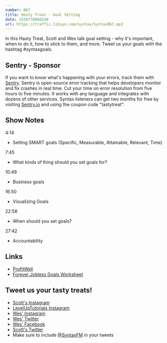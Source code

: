 ```yaml
---
number: 067
title: Hasty Treat - Goal Setting
date: 1534770000249
url: https://traffic.libsyn.com/syntax/Syntax067.mp3
---
```


In this Hasty Treat, Scott and Wes talk goal setting - why it's important, when to do it, how to stick to them, and more. Tweet us your goals with the hashtag #syntaxgoals.

## Sentry - Sponsor

If you want to know what's happening with your errors, track them with [Sentry](https://sentry.io/). Sentry is open-source error tracking that helps developers monitor and fix crashes in real time. Cut your time on error resolution from five hours to five minutes. It works with any language and integrates with dozens of other services. Syntax listeners can get two months for free by visiting [Sentry.io](https://sentry.io/) and using the coupon code "tastytreat".

## Show Notes

4:14

- Setting SMART goals (Specific, Measurable, Attainable, Relevant, Time)

7:45

- What kinds of thing should you set goals for?

10:49

- Business goals

16:50

- Visualizing Goals

22:58

- When should you set goals?

27:42

- Accountability

## Links

- [ProfitWell](https://www.profitwell.com/)
- [Forever Jobless Goals Worksheet](https://foreverjobless.com/fj-goals-worksheet.pdf)

## Tweet us your tasty treats!

- [Scott's Instagram](https://www.instagram.com/stolinski/)
- [LevelUpTutorials Instagram](https://www.instagram.com/LevelUpTutorials/)
- [Wes' Instagram](https://www.instagram.com/wesbos/)
- [Wes' Twitter](https://twitter.com/wesbos)
- [Wes' Facebook](https://www.facebook.com/wesbos.developer)
- [Scott's Twitter](https://twitter.com/stolinski)
- Make sure to include [@SyntaxFM](https://twitter.com/SyntaxFM) in your tweets
